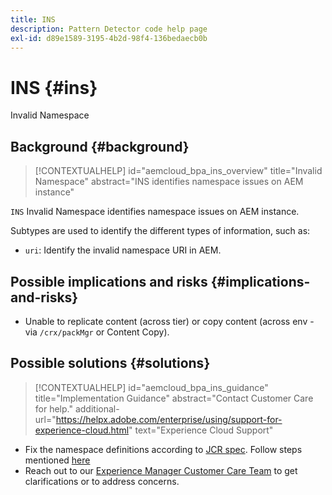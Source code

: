 ```yaml
---
title: INS
description: Pattern Detector code help page
exl-id: d89e1589-3195-4b2d-98f4-136bedaecb0b
---
```

# INS {#ins}

Invalid Namespace

## Background {#background}

>[!CONTEXTUALHELP]
>id="aemcloud_bpa_ins_overview"
>title="Invalid Namespace"
>abstract="INS identifies namespace issues on AEM instance"

`INS`  Invalid Namespace identifies namespace issues on AEM instance.

Subtypes are used to identify the different types of information, such as:

* `uri`: Identify the invalid namespace URI in AEM.

## Possible implications and risks {#implications-and-risks}

* Unable to replicate content (across tier) or copy content (across env - via `/crx/packMgr` or Content Copy).

## Possible solutions {#solutions}

>[!CONTEXTUALHELP]
>id="aemcloud_bpa_ins_guidance"
>title="Implementation Guidance"
>abstract="Contact Customer Care for help."
>additional-url="https://helpx.adobe.com/enterprise/using/support-for-experience-cloud.html" text="Experience Cloud Support"

* Fix the namespace definitions according to [JCR spec](https://developer.adobe.com/experience-manager/reference-materials/spec/jcr/1.0/4.5_Namespaces.html). Follow steps mentioned [here](https://experienceleaguecommunities.adobe.com/t5/adobe-experience-manager/how-can-i-delete-a-namespace-created-in-crx/td-p/225163)
* Reach out to our [Experience Manager Customer Care Team](https://helpx.adobe.com/enterprise/using/support-for-experience-cloud.html) to get clarifications or to address concerns.
